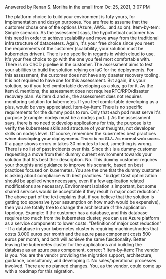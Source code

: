 Answered by Renan S. Morilha in the email from Oct 25, 2021, 3:07 PM

The platform choice to build your environment is fully yours, for implementation and design purposes. You are free to assume that the customer chose one of the options (Azure, AWS... and so on).
Item-by-tem:
Simple scenario. As the assessment says, the hypothetical customer has this need in order to achieve scalability and move away from the traditional infrastructure of datacenters. Again, it's your free choice since you meet the requirements of the customer (scalability, your solution must be kubernetes driven).
There is no specific in regards to which cloud to use. It's your free choice to go with the one you feel most comfortable with.
There is no CI/CD pipeline in the customer. The assessment aims to test your abilities to build the solution relying on IaC for the deployments.
For this assessment, the customer does not have any disaster recovery tooling. It is not required to have one for this assessment. But again, it's your solution, so if you feel comfortable developing as a plus, go for it.
As the item d. mentions, the assessment does not requires RTO/RPO/disaster recovery plan.
As item d. and e., the assessment does not requires monitoring solution for kubernetes. If you feel comfortable developing as a plus, would be very appreciated.
Item-by-item:
There is no specific requirements for the dummy pods to run. Only that each pod must serve it's purpose (example: nodejs must be a nodejs pod...). As the assessment says, there is no need to develop applications for this, the purpose is to verify the kubernetes skills and structure of your thoughts, not developer skills on nodejs level. Of course, remember the kubernetes best practices when developing your deployments.
There is no SLA.
As normal web users. If a page shows errors or takes 30 minutes to load, something is wrong.
There is no list of past incidents over this. Since this is a dummy customer requesting a move from their dummy current environment towards your solution that fits best their description.
No. This dummy customer requires your thoughts and guidance to improve his scenario, based on best practices focused on kubernetes. You are the one that the dummy customer is asking about compliance with best practices.
"budget Cost optimization should be applied when necessary, even if a few application related modifications are necessary. Environment isolation is important, but some shared services would be acceptable if they result in major cost reduction."
The above part of the text explains that, if you believe that the solution is getting too expensive (your assumption on how much would be expensive), then you are totally free to change the architecture of the application topology. Example: If the customer has a database, and this database requires too much from the kubernetes cluster, you can use Azure platform as a service components to lower costs.
"Definition of major cost reduction" - If a database in your kubernetes cluster is requiring machines/nodes that costs 3.000 euros per month and the azure paas component costs 500 euros per month, and both will achieve the same functionality. Better leaving the kubernetes cluster for the applications and building the database as an azure paas component, correct ?
Item-by-item:
The vendor is you. You are the vendor providing the migration support, architecture, guidance, consultancy, and developing it. No sales/operational processes involved.
There are no planned changes. You, as the vendor, could come up with a roadmap for this migration.

